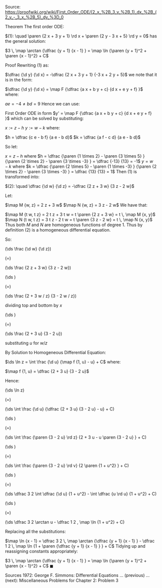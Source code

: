 # 

Source: https://proofwiki.org/wiki/First_Order_ODE/(2_x_%2B_3_y_%2B_1)_dx_%2B_(2_y_-_3_x_%2B_5)_dy_%3D_0

Theorem
The first order ODE:

$(1): \quad \paren {2 x + 3 y + 1} \rd x + \paren {2 y - 3 x + 5} \rd y = 0$
has the general solution:

$3 \, \map \arctan {\dfrac {y + 1} {x - 1} } = \map \ln {\paren {y + 1}^2 + \paren {x - 1}^2} + C$


Proof
Rewriting $(1)$ as:

$\dfrac {\d y} {\d x} = -\dfrac {2 x + 3 y + 1} {-3 x + 2 y + 5}$
we note that it is in the form:

$\dfrac {\d y} {\d x} = \map F {\dfrac {a x + b y + c} {d x + e y + f} }$
where:

$a e = -4 \ne b d = 9$
Hence we can use:

First Order ODE in form $y' = \map F {\dfrac {a x + b y + c} {d x + e y + f} }$
which can be solved by substituting:

$x := z - h$
$y := w - k$
where:

$h = \dfrac {c e - b f} {a e - b d}$
$k = \dfrac {a f - c d} {a e - b d}$

So let:

$x = z - h$ where $h = \dfrac {\paren {1 \times 2} - \paren {3 \times 5} } {\paren {2 \times 2} - \paren {3 \times -3} } = \dfrac {-13} {13} = -1$
$y = w - k$ where $k = \dfrac {\paren {2 \times 5} - \paren {1 \times -3} } {\paren {2 \times 2} - \paren {3 \times -3} } = \dfrac {13} {13} = 1$
Then $(1)$ is transformed into:

$(2): \quad \dfrac {\d w} {\d z} = -\dfrac {2 z + 3 w} {3 z - 2 w}$

Let:

$\map M {w, z} =  2 z + 3 w$
$\map N {w, z} =  3 z - 2 w$
We have that:

$\map M {t w, t z} =  2 t z + 3 t w = t \paren {2 z + 3 w} = t \, \map M {x, y}$
$\map N {t w, t z} =  3 t z - 2 t w = t \paren {3 z - 2 w} = t \, \map N {x, y}$
Thus both $M$ and $N$ are homogeneous functions of degree $1$.
Thus by definition $(2)$ is a homogeneous differential equation.

So:














\(\ds \frac {\d w} {\d z}\)

\(=\)







\(\ds \frac {2 z + 3 w} {3 z - 2 w}\)




















\(\ds \)

\(=\)







\(\ds \frac {2 + 3 w / z} {3 - 2 w / z}\)





dividing top and bottom by $x$














\(\ds \)

\(=\)







\(\ds \frac {2 + 3 u} {3 - 2 u}\)





substituting $u$ for $w / z$




By Solution to Homogeneous Differential Equation:

$\ds \ln z = \int \frac {\d u} {\map f {1, u} - u} + C$
where:

$\map f {1, u} = \dfrac {2 + 3 u} {3 - 2 u}$

Hence:














\(\ds \ln z\)

\(=\)







\(\ds \int \frac {\d u} {\dfrac {2 + 3 u} {3 - 2 u} - u} + C\)




















\(\ds \)

\(=\)







\(\ds \int \frac {\paren {3 - 2 u} \rd z} {2 + 3 u - u \paren {3 - 2 u} } + C\)




















\(\ds \)

\(=\)







\(\ds \int \frac {\paren {3 - 2 u} \rd v} {2 \paren {1 + u^2} } + C\)




















\(\ds \)

\(=\)







\(\ds \dfrac 3 2 \int \dfrac {\d u} {1 + u^2} - \int \dfrac {u \rd u} {1 + u^2} + C\)




















\(\ds \)

\(=\)







\(\ds \dfrac 3 2 \arctan u - \dfrac 1 2 \, \map \ln {1 + u^2} + C\)










Replacing all the substitutions:

$\map \ln {x - 1} = \dfrac 3 2 \, \map \arctan {\dfrac {y + 1} {x - 1} } - \dfrac 1 2 \, \map \ln {1 + \paren {\dfrac {y + 1} {x - 1} } } + C$
Tidying up and reassigning constants appropriately:

$3 \, \map \arctan {\dfrac {y + 1} {x - 1} } = \map \ln {\paren {y + 1}^2 + \paren {x - 1}^2} + C$
$\blacksquare$


Sources
1972: George F. Simmons: Differential Equations ... (previous) ... (next): Miscellaneous Problems for Chapter $2$: Problem $3$




